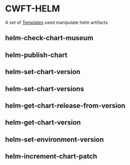 # CWFT-HELM

A set of [Templates](https://github.com/kubefirst/gitops-template/blob/main/components/argo-cwfts/cwft-helm.yaml) used manipulate helm artifacts


## helm-check-chart-museum

## helm-publish-chart

## helm-set-chart-version

## helm-set-chart-versions

## helm-get-chart-release-from-version

## helm-get-chart-version

## helm-set-environment-version

## helm-increment-chart-patch
